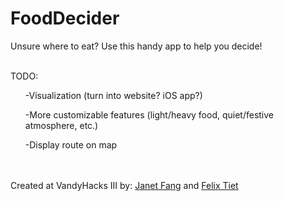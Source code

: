 # FoodDecider


Unsure where to eat? Use this handy app to help you decide!
<br></br>


TODO:
<ul>-Visualization (turn into website? iOS app?)</ul>
<ul>-More customizable features (light/heavy food, quiet/festive atmosphere, etc.)</ul>
<ul>-Display route on map</ul>

<br></br>
Created at VandyHacks III by: <a href="https://github.com/janetcfang" target="_blank">Janet Fang</a> and <a href="https://github.com/ftiet" target="_blank">Felix Tiet</a>
